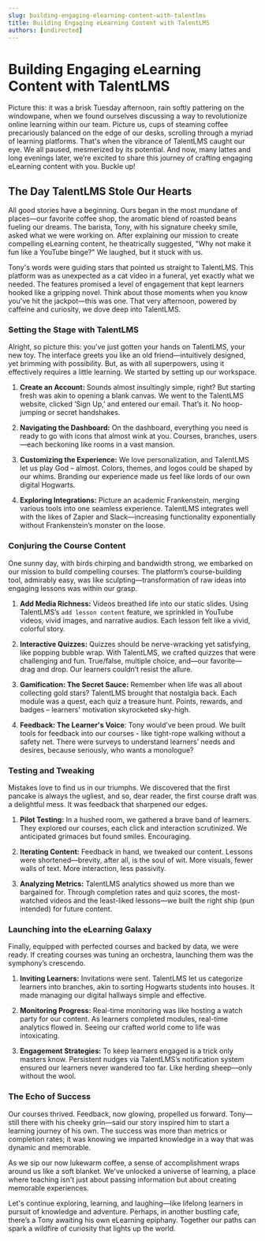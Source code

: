 ```yaml
---
slug: building-engaging-elearning-content-with-talentlms
title: Building Engaging eLearning Content with TalentLMS
authors: [undirected]
---
```



# Building Engaging eLearning Content with TalentLMS

Picture this: it was a brisk Tuesday afternoon, rain softly pattering on the windowpane, when we found ourselves discussing a way to revolutionize online learning within our team. Picture us, cups of steaming coffee precariously balanced on the edge of our desks, scrolling through a myriad of learning platforms. That's when the vibrance of TalentLMS caught our eye. We all paused, mesmerized by its potential. And now, many lattes and long evenings later, we’re excited to share this journey of crafting engaging eLearning content with you. Buckle up!

## The Day TalentLMS Stole Our Hearts

All good stories have a beginning. Ours began in the most mundane of places—our favorite coffee shop, the aromatic blend of roasted beans fueling our dreams. The barista, Tony, with his signature cheeky smile, asked what we were working on. After explaining our mission to create compelling eLearning content, he theatrically suggested, "Why not make it fun like a YouTube binge?" We laughed, but it stuck with us.

Tony's words were guiding stars that pointed us straight to TalentLMS. This platform was as unexpected as a cat video in a funeral, yet exactly what we needed. The features promised a level of engagement that kept learners hooked like a gripping novel. Think about those moments when you know you've hit the jackpot—this was one. That very afternoon, powered by caffeine and curiosity, we dove deep into TalentLMS.

### Setting the Stage with TalentLMS

Alright, so picture this: you've just gotten your hands on TalentLMS, your new toy. The interface greets you like an old friend—intuitively designed, yet brimming with possibility. But, as with all superpowers, using it effectively requires a little learning. We started by setting up our workspace.

1. **Create an Account:** Sounds almost insultingly simple, right? But starting fresh was akin to opening a blank canvas. We went to the TalentLMS website, clicked ‘Sign Up,’ and entered our email. That’s it. No hoop-jumping or secret handshakes.

2. **Navigating the Dashboard:** On the dashboard, everything you need is ready to go with icons that almost wink at you. Courses, branches, users—each beckoning like rooms in a vast mansion.

3. **Customizing the Experience:** We love personalization, and TalentLMS let us play God – almost. Colors, themes, and logos could be shaped by our whims. Branding our experience made us feel like lords of our own digital Hogwarts.

4. **Exploring Integrations:** Picture an academic Frankenstein, merging various tools into one seamless experience. TalentLMS integrates well with the likes of Zapier and Slack—increasing functionality exponentially without Frankenstein’s monster on the loose.

### Conjuring the Course Content

One sunny day, with birds chirping and bandwidth strong, we embarked on our mission to build compelling courses. The platform’s course-building tool, admirably easy, was like sculpting—transformation of raw ideas into engaging lessons was within our grasp.

1. **Add Media Richness:** Videos breathed life into our static slides. Using TalentLMS’s `add lesson content` feature, we sprinkled in YouTube videos, vivid images, and narrative audios. Each lesson felt like a vivid, colorful story.

2. **Interactive Quizzes:** Quizzes should be nerve-wracking yet satisfying, like popping bubble wrap. With TalentLMS, we crafted quizzes that were challenging and fun. True/false, multiple choice, and—our favorite—drag and drop. Our learners couldn’t resist the allure.

3. **Gamification: The Secret Sauce:** Remember when life was all about collecting gold stars? TalentLMS brought that nostalgia back. Each module was a quest, each quiz a treasure hunt. Points, rewards, and badges – learners' motivation skyrocketed sky-high.

4. **Feedback: The Learner's Voice**: Tony would've been proud. We built tools for feedback into our courses - like tight-rope walking without a safety net. There were surveys to understand learners’ needs and desires, because seriously, who wants a monologue?

### Testing and Tweaking

Mistakes love to find us in our triumphs. We discovered that the first pancake is always the ugliest, and so, dear reader, the first course draft was a delightful mess. It was feedback that sharpened our edges.

1. **Pilot Testing:** In a hushed room, we gathered a brave band of learners. They explored our courses, each click and interaction scrutinized. We anticipated grimaces but found smiles. Encouraging.

2. **Iterating Content:** Feedback in hand, we tweaked our content. Lessons were shortened—brevity, after all, is the soul of wit. More visuals, fewer walls of text. More interaction, less passivity.

3. **Analyzing Metrics:** TalentLMS analytics showed us more than we bargained for. Through completion rates and quiz scores, the most-watched videos and the least-liked lessons—we built the right ship (pun intended) for future content.

### Launching into the eLearning Galaxy

Finally, equipped with perfected courses and backed by data, we were ready. If creating courses was tuning an orchestra, launching them was the symphony’s crescendo. 

1. **Inviting Learners:** Invitations were sent. TalentLMS let us categorize learners into branches, akin to sorting Hogwarts students into houses. It made managing our digital hallways simple and effective.

2. **Monitoring Progress:** Real-time monitoring was like hosting a watch party for our content. As learners completed modules, real-time analytics flowed in. Seeing our crafted world come to life was intoxicating.

3. **Engagement Strategies:** To keep learners engaged is a trick only masters know. Persistent nudges via TalentLMS’s notification system ensured our learners never wandered too far. Like herding sheep—only without the wool.

### The Echo of Success

Our courses thrived. Feedback, now glowing, propelled us forward. Tony—still there with his cheeky grin—said our story inspired him to start a learning journey of his own. The success was more than metrics or completion rates; it was knowing we imparted knowledge in a way that was dynamic and memorable. 

As we sip our now lukewarm coffee, a sense of accomplishment wraps around us like a soft blanket. We've unlocked a universe of learning, a place where teaching isn't just about passing information but about creating memorable experiences.

Let's continue exploring, learning, and laughing—like lifelong learners in pursuit of knowledge and adventure. Perhaps, in another bustling cafe, there’s a Tony awaiting his own eLearning epiphany. Together our paths can spark a wildfire of curiosity that lights up the world.